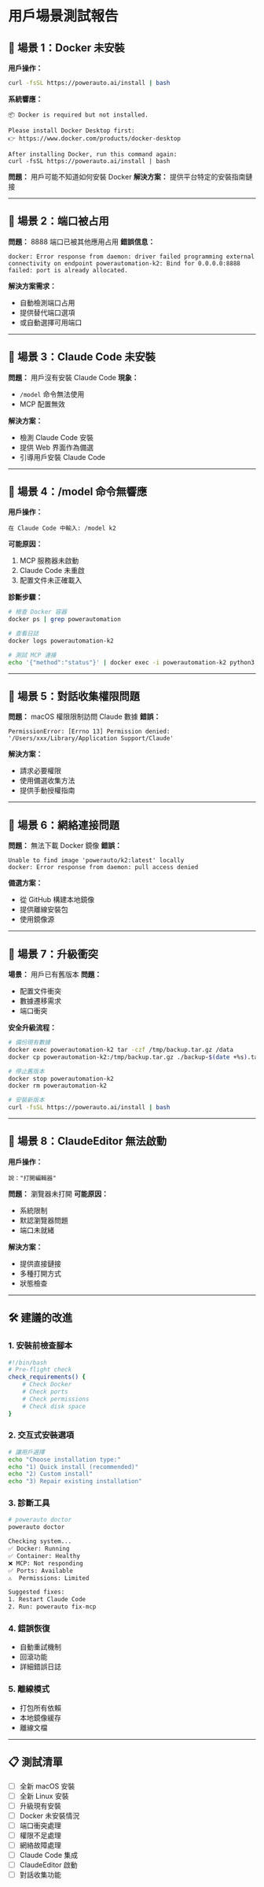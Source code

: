 # 用戶場景測試報告

## 🧪 場景 1：Docker 未安裝

**用戶操作：**
```bash
curl -fsSL https://powerauto.ai/install | bash
```

**系統響應：**
```
📦 Docker is required but not installed.

Please install Docker Desktop first:
👉 https://www.docker.com/products/docker-desktop

After installing Docker, run this command again:
curl -fsSL https://powerauto.ai/install | bash
```

**問題：** 用戶可能不知道如何安裝 Docker
**解決方案：** 提供平台特定的安裝指南鏈接

---

## 🧪 場景 2：端口被占用

**問題：** 8888 端口已被其他應用占用
**錯誤信息：**
```
docker: Error response from daemon: driver failed programming external connectivity on endpoint powerautomation-k2: Bind for 0.0.0.0:8888 failed: port is already allocated.
```

**解決方案需求：**
- 自動檢測端口占用
- 提供替代端口選項
- 或自動選擇可用端口

---

## 🧪 場景 3：Claude Code 未安裝

**問題：** 用戶沒有安裝 Claude Code
**現象：** 
- `/model` 命令無法使用
- MCP 配置無效

**解決方案：**
- 檢測 Claude Code 安裝
- 提供 Web 界面作為備選
- 引導用戶安裝 Claude Code

---

## 🧪 場景 4：/model 命令無響應

**用戶操作：**
```
在 Claude Code 中輸入: /model k2
```

**可能原因：**
1. MCP 服務器未啟動
2. Claude Code 未重啟
3. 配置文件未正確載入

**診斷步驟：**
```bash
# 檢查 Docker 容器
docker ps | grep powerautomation

# 查看日誌
docker logs powerautomation-k2

# 測試 MCP 連接
echo '{"method":"status"}' | docker exec -i powerautomation-k2 python3 /app/mcp_unified.py
```

---

## 🧪 場景 5：對話收集權限問題

**問題：** macOS 權限限制訪問 Claude 數據
**錯誤：**
```
PermissionError: [Errno 13] Permission denied: '/Users/xxx/Library/Application Support/Claude'
```

**解決方案：**
- 請求必要權限
- 使用備選收集方法
- 提供手動授權指南

---

## 🧪 場景 6：網絡連接問題

**問題：** 無法下載 Docker 鏡像
**錯誤：**
```
Unable to find image 'powerauto/k2:latest' locally
docker: Error response from daemon: pull access denied
```

**備選方案：**
- 從 GitHub 構建本地鏡像
- 提供離線安裝包
- 使用鏡像源

---

## 🧪 場景 7：升級衝突

**場景：** 用戶已有舊版本
**問題：** 
- 配置文件衝突
- 數據遷移需求
- 端口衝突

**安全升級流程：**
```bash
# 備份現有數據
docker exec powerautomation-k2 tar -czf /tmp/backup.tar.gz /data
docker cp powerautomation-k2:/tmp/backup.tar.gz ./backup-$(date +%s).tar.gz

# 停止舊版本
docker stop powerautomation-k2
docker rm powerautomation-k2

# 安裝新版本
curl -fsSL https://powerauto.ai/install | bash
```

---

## 🧪 場景 8：ClaudeEditor 無法啟動

**用戶操作：**
```
說："打開編輯器"
```

**問題：** 瀏覽器未打開
**可能原因：**
- 系統限制
- 默認瀏覽器問題
- 端口未就緒

**解決方案：**
- 提供直接鏈接
- 多種打開方式
- 狀態檢查

---

## 🛠️ 建議的改進

### 1. 安裝前檢查腳本
```bash
#!/bin/bash
# Pre-flight check
check_requirements() {
    # Check Docker
    # Check ports
    # Check permissions
    # Check disk space
}
```

### 2. 交互式安裝選項
```bash
# 讓用戶選擇
echo "Choose installation type:"
echo "1) Quick install (recommended)"
echo "2) Custom install"
echo "3) Repair existing installation"
```

### 3. 診斷工具
```bash
# powerauto doctor
powerauto doctor

Checking system...
✅ Docker: Running
✅ Container: Healthy
❌ MCP: Not responding
✅ Ports: Available
⚠️  Permissions: Limited

Suggested fixes:
1. Restart Claude Code
2. Run: powerauto fix-mcp
```

### 4. 錯誤恢復
- 自動重試機制
- 回滾功能
- 詳細錯誤日誌

### 5. 離線模式
- 打包所有依賴
- 本地鏡像緩存
- 離線文檔

---

## 📋 測試清單

- [ ] 全新 macOS 安裝
- [ ] 全新 Linux 安裝
- [ ] 升級現有安裝
- [ ] Docker 未安裝情況
- [ ] 端口衝突處理
- [ ] 權限不足處理
- [ ] 網絡故障處理
- [ ] Claude Code 集成
- [ ] ClaudeEditor 啟動
- [ ] 對話收集功能